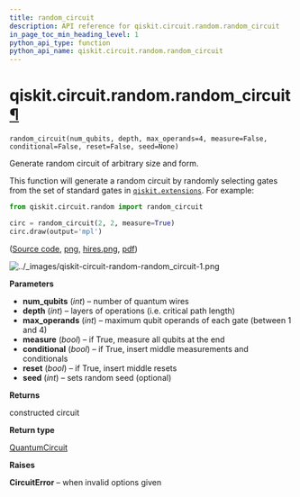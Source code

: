 ```yaml
---
title: random_circuit
description: API reference for qiskit.circuit.random.random_circuit
in_page_toc_min_heading_level: 1
python_api_type: function
python_api_name: qiskit.circuit.random.random_circuit
---
```


# qiskit.circuit.random.random\_circuit[¶](#qiskit-circuit-random-random-circuit "Permalink to this headline")

<span id="qiskit.circuit.random.random_circuit" />

`random_circuit(num_qubits, depth, max_operands=4, measure=False, conditional=False, reset=False, seed=None)`

Generate random circuit of arbitrary size and form.

This function will generate a random circuit by randomly selecting gates from the set of standard gates in [`qiskit.extensions`](extensions#module-qiskit.extensions "qiskit.extensions"). For example:

```python
from qiskit.circuit.random import random_circuit

circ = random_circuit(2, 2, measure=True)
circ.draw(output='mpl')
```

([Source code](qiskit-circuit-random-random_circuit-1.py), [png](qiskit-circuit-random-random_circuit-1.png), [hires.png](qiskit-circuit-random-random_circuit-1.hires.png), [pdf](qiskit-circuit-random-random_circuit-1.pdf))

![../\_images/qiskit-circuit-random-random\_circuit-1.png](/images/api/qiskit/0.40/qiskit-circuit-random-random_circuit-1.png)

**Parameters**

*   **num\_qubits** (*int*) – number of quantum wires
*   **depth** (*int*) – layers of operations (i.e. critical path length)
*   **max\_operands** (*int*) – maximum qubit operands of each gate (between 1 and 4)
*   **measure** (*bool*) – if True, measure all qubits at the end
*   **conditional** (*bool*) – if True, insert middle measurements and conditionals
*   **reset** (*bool*) – if True, insert middle resets
*   **seed** (*int*) – sets random seed (optional)

**Returns**

constructed circuit

**Return type**

[QuantumCircuit](qiskit.circuit.QuantumCircuit "qiskit.circuit.QuantumCircuit")

**Raises**

**CircuitError** – when invalid options given

